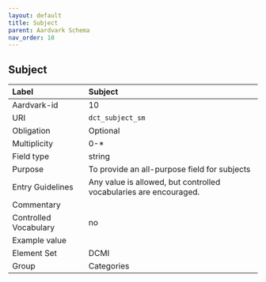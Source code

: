 ```yaml
---
layout: default
title: Subject
parent: Aardvark Schema
nav_order: 10
---
```


## Subject

| Label                 | Subject                 |
|:----------------------|:------------------------|
| Aardvark-id           | 10                      |
| URI                   | `dct_subject_sm`        |
| Obligation            | Optional                |
| Multiplicity          | 0-\*                    |
| Field type            | string                  |
| Purpose               | To provide an all-purpose field for subjects |
| Entry Guidelines      | Any value is allowed, but controlled vocabularies are encouraged. |
| Commentary            |                         |
| Controlled Vocabulary | no                      |
| Example value         |                         |
| Element Set           | DCMI                    |
| Group                 | Categories              |
